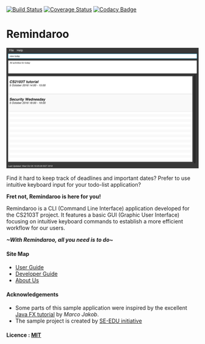 [![Build Status](https://travis-ci.org/CS2103AUG2016-W14-C1/main.svg?branch=master)](https://travis-ci.org/CS2103AUG2016-W14-C1/main)
[![Coverage Status](https://coveralls.io/repos/github/CS2103AUG2016-W14-C1/main/badge.svg?branch=master)](https://coveralls.io/github/CS2103AUG2016-W14-C1/main?branch=master)
[![Codacy Badge](https://api.codacy.com/project/badge/Grade/a5364063243e4cefb53992519a4dd383)](https://www.codacy.com/app/CS2103T-W14-C1/main?utm_source=github.com&amp;utm_medium=referral&amp;utm_content=CS2103AUG2016-W14-C1/main&amp;utm_campaign=Badge_Grade)

# Remindaroo

<img src="docs/images/Ui.png" width="600"><br>

Find it hard to keep track of deadlines and important dates? Prefer to use intuitive keyboard input for your todo-list application?

**Fret not, Remindaroo is here for you!**

Remindaroo is a CLI (Command Line Interface) application developed for the CS2103T project. It features a basic GUI (Graphic User Interface) focusing on intuitive keyboard commands to establish a more efficient workflow for our users.

**_~With Remindaroo, all you need is to do~_**

  
#### Site Map
* [User Guide](docs/UserGuide.md) 
* [Developer Guide](docs/DeveloperGuide.md) 
* [About Us](docs/AboutUs.md)


#### Acknowledgements

* Some parts of this sample application were inspired by the excellent 
  [Java FX tutorial](http://code.makery.ch/library/javafx-8-tutorial/) by *Marco Jakob*. 
* The sample project is created by [SE-EDU initiative](https://github.com/se-edu/)


#### Licence : [MIT](LICENSE)
